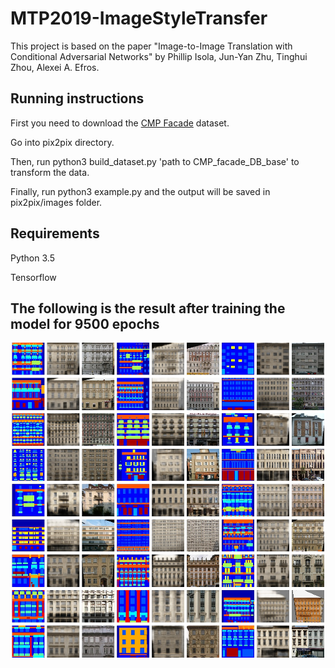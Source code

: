 # MTP2019-ImageStyleTransfer

This project is based on the paper "Image-to-Image Translation with Conditional Adversarial Networks" by Phillip Isola, Jun-Yan Zhu, Tinghui Zhou, Alexei A. Efros.

## Running instructions

First you need to download the [CMP Facade](http://cmp.felk.cvut.cz/~tylecr1/facade/) dataset.

Go into pix2pix directory.

Then, run python3 build_dataset.py 'path to CMP_facade_DB_base' to transform the data.

Finally, run python3 example.py and the output will be saved in pix2pix/images folder.

## Requirements

Python 3.5

Tensorflow

## The following is the result after training the model for 9500 epochs
![alt text](https://github.com/AmanKrishna/Image_style_transfer/blob/master/pix2pix/Output/iter_9500.jpg)

